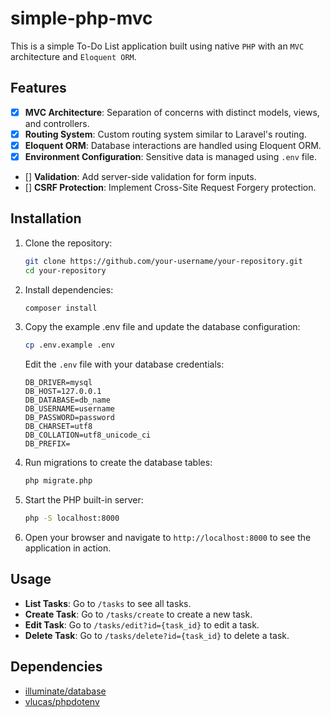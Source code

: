 # simple-php-mvc

This is a simple To-Do List application built using native `PHP` with an `MVC` architecture and `Eloquent ORM`.

## Features

- [x] **MVC Architecture**: Separation of concerns with distinct models, views, and controllers.
- [x] **Routing System**: Custom routing system similar to Laravel's routing.
- [x] **Eloquent ORM**: Database interactions are handled using Eloquent ORM.
- [x] **Environment Configuration**: Sensitive data is managed using `.env` file.
- [] **Validation**: Add server-side validation for form inputs.
- [] **CSRF Protection**: Implement Cross-Site Request Forgery protection.

## Installation

1. Clone the repository:
    ```sh
    git clone https://github.com/your-username/your-repository.git
    cd your-repository
    ```

2. Install dependencies:
    ```sh
    composer install
    ```

3. Copy the example .env file and update the database configuration:
    ```sh
    cp .env.example .env
    ```
    Edit the `.env` file with your database credentials:

    ```env
    DB_DRIVER=mysql
    DB_HOST=127.0.0.1
    DB_DATABASE=db_name
    DB_USERNAME=username
    DB_PASSWORD=password
    DB_CHARSET=utf8
    DB_COLLATION=utf8_unicode_ci
    DB_PREFIX=
    ```

4. Run migrations to create the database tables:
    ```sh
    php migrate.php
    ```

5. Start the PHP built-in server:
    ```sh
    php -S localhost:8000
    ```

6. Open your browser and navigate to `http://localhost:8000` to see the application in action.

## Usage

- **List Tasks**: Go to `/tasks` to see all tasks.
- **Create Task**: Go to `/tasks/create` to create a new task.
- **Edit Task**: Go to `/tasks/edit?id={task_id}` to edit a task.
- **Delete Task**: Go to `/tasks/delete?id={task_id}` to delete a task.

## Dependencies

- [illuminate/database](https://github.com/illuminate/database)
- [vlucas/phpdotenv](https://github.com/vlucas/phpdotenv)

